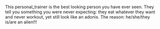 This personal_trainer is the best looking 
person you have ever seen. They tell you 
something you were never expecting: they 
eat whatever they want and never workout, yet
still look like an adonis. The reason: 
he/she/they is/are an alien!!!